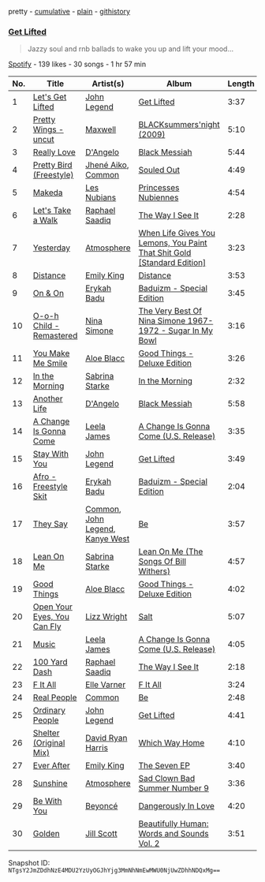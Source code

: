 pretty - [cumulative](/playlists/cumulative/6jbGdICAmvGjlURC1gcgRe.md) - [plain](/playlists/plain/6jbGdICAmvGjlURC1gcgRe) - [githistory](https://github.githistory.xyz/mackorone/spotify-playlist-archive/blob/main/playlists/plain/6jbGdICAmvGjlURC1gcgRe)

### [Get Lifted](https://open.spotify.com/playlist/6jbGdICAmvGjlURC1gcgRe)

> Jazzy soul and rnb ballads to wake you up and lift your mood...

[Spotify](https://open.spotify.com/user/spotify) - 139 likes - 30 songs - 1 hr 57 min

| No. | Title | Artist(s) | Album | Length |
|---|---|---|---|---|
| 1 | [Let's Get Lifted](https://open.spotify.com/track/2S3osqN6ruuoAg1kUvf7u4) | [John Legend](https://open.spotify.com/artist/5y2Xq6xcjJb2jVM54GHK3t) | [Get Lifted](https://open.spotify.com/album/0QtPeJVJ7l0w7K6681fbaV) | 3:37 |
| 2 | [Pretty Wings \- uncut](https://open.spotify.com/track/22NLm3IIR9NLG0cUYtmHMW) | [Maxwell](https://open.spotify.com/artist/2AOt5htsbtyaHd5Eq3kl3j) | [BLACKsummers'night \(2009\)](https://open.spotify.com/album/1cXFSOdjxmS13cOTtnNQAo) | 5:10 |
| 3 | [Really Love](https://open.spotify.com/track/2RcanAJpudPNDkyIe9DzKS) | [D'Angelo](https://open.spotify.com/artist/336vr2M3Va0FjyvB55lJEd) | [Black Messiah](https://open.spotify.com/album/5Hfbag0SsHxafx1SySFSX6) | 5:44 |
| 4 | [Pretty Bird \(Freestyle\)](https://open.spotify.com/track/7LyymNqP2s0qPHcwX3Dikk) | [Jhené Aiko](https://open.spotify.com/artist/5ZS223C6JyBfXasXxrRqOk), [Common](https://open.spotify.com/artist/2GHclqNVjqGuiE5mA7BEoc) | [Souled Out](https://open.spotify.com/album/1dfGhmOGPopEReylj0UUDG) | 4:49 |
| 5 | [Makeda](https://open.spotify.com/track/0sNBN7sJDH1kCexnwQZ3yS) | [Les Nubians](https://open.spotify.com/artist/55PeYSS1g71a1BZLeIr0Sd) | [Princesses Nubiennes](https://open.spotify.com/album/18Tc3CrTP3lb8nMJnoRGSK) | 4:54 |
| 6 | [Let's Take a Walk](https://open.spotify.com/track/7izNjJmJNskhSEFGMUacfl) | [Raphael Saadiq](https://open.spotify.com/artist/6g0Wah2YFtb1rFgKhUktlo) | [The Way I See It](https://open.spotify.com/album/4pZGQstlWtYIPjDMX79HDB) | 2:28 |
| 7 | [Yesterday](https://open.spotify.com/track/61OMCRdMORzZKZ5ury05iG) | [Atmosphere](https://open.spotify.com/artist/1GAS0rb4L8VTPvizAx2O9J) | [When Life Gives You Lemons, You Paint That Shit Gold \[Standard Edition\]](https://open.spotify.com/album/1HT8zTMIromrZOA4wnbGdV) | 3:23 |
| 8 | [Distance](https://open.spotify.com/track/7j8d6QvMkILC6s5S9qcBOb) | [Emily King](https://open.spotify.com/artist/6jlWj6y00bMQt8XoKuCjyZ) | [Distance](https://open.spotify.com/album/3uBwmaRo0DJvbREZGOKaTM) | 3:53 |
| 9 | [On & On](https://open.spotify.com/track/7JRkgDfi6DRBG19JDk8vCe) | [Erykah Badu](https://open.spotify.com/artist/7IfculRW2WXyzNQ8djX8WX) | [Baduizm \- Special Edition](https://open.spotify.com/album/59TLJxuiv5pGOBLli1eMDB) | 3:45 |
| 10 | [O\-o\-h Child \- Remastered](https://open.spotify.com/track/7xaMk1XpxIROCViQqtWezH) | [Nina Simone](https://open.spotify.com/artist/7G1GBhoKtEPnP86X2PvEYO) | [The Very Best Of Nina Simone 1967\-1972 \- Sugar In My Bowl](https://open.spotify.com/album/5Dh4qVmcMpDv5qhgdaqGtj) | 3:16 |
| 11 | [You Make Me Smile](https://open.spotify.com/track/2bc1EKrslXThlBcnigy4Fe) | [Aloe Blacc](https://open.spotify.com/artist/0id62QV2SZZfvBn9xpmuCl) | [Good Things \- Deluxe Edition](https://open.spotify.com/album/5Ii5enePRPsoofx5IljxJS) | 3:26 |
| 12 | [In the Morning](https://open.spotify.com/track/4F0bkDBJSmA4xNnwrBTW2m) | [Sabrina Starke](https://open.spotify.com/artist/1wTUsxee6HtnB6Z6QiUCub) | [In the Morning](https://open.spotify.com/album/6D6CbVXtJ6mA9EPBFHvyCF) | 2:32 |
| 13 | [Another Life](https://open.spotify.com/track/2f9mmR37OEceYERbXml0Nj) | [D'Angelo](https://open.spotify.com/artist/336vr2M3Va0FjyvB55lJEd) | [Black Messiah](https://open.spotify.com/album/5Hfbag0SsHxafx1SySFSX6) | 5:58 |
| 14 | [A Change Is Gonna Come](https://open.spotify.com/track/3aNxoS85gPgXzaVMQ6N5ui) | [Leela James](https://open.spotify.com/artist/5sennRot4Ls82wfspEQuf2) | [A Change Is Gonna Come \(U.S\. Release\)](https://open.spotify.com/album/1PI1juIuPm3zq1nIOBJl5S) | 3:35 |
| 15 | [Stay With You](https://open.spotify.com/track/3VkoIA6ZpOiqxJXzpaaDdl) | [John Legend](https://open.spotify.com/artist/5y2Xq6xcjJb2jVM54GHK3t) | [Get Lifted](https://open.spotify.com/album/0SMUTN2QRLhdrfSfOUAZZ2) | 3:49 |
| 16 | [Afro \- Freestyle Skit](https://open.spotify.com/track/2gd4TANhErq1QJZGnbRRvq) | [Erykah Badu](https://open.spotify.com/artist/7IfculRW2WXyzNQ8djX8WX) | [Baduizm \- Special Edition](https://open.spotify.com/album/59TLJxuiv5pGOBLli1eMDB) | 2:04 |
| 17 | [They Say](https://open.spotify.com/track/4drSkwt3viWJxU80A7LCAh) | [Common](https://open.spotify.com/artist/2GHclqNVjqGuiE5mA7BEoc), [John Legend](https://open.spotify.com/artist/5y2Xq6xcjJb2jVM54GHK3t), [Kanye West](https://open.spotify.com/artist/5K4W6rqBFWDnAN6FQUkS6x) | [Be](https://open.spotify.com/album/4oVpqMqd0A1GPW3RkypqXw) | 3:57 |
| 18 | [Lean On Me](https://open.spotify.com/track/28ANfrlO0awY6W1bW6Pfyy) | [Sabrina Starke](https://open.spotify.com/artist/1wTUsxee6HtnB6Z6QiUCub) | [Lean On Me \(The Songs Of Bill Withers\)](https://open.spotify.com/album/5EBpmkT0yVOXAFb0gSmAYK) | 4:57 |
| 19 | [Good Things](https://open.spotify.com/track/5RlsZKZoEMFnNg7efU2YhL) | [Aloe Blacc](https://open.spotify.com/artist/0id62QV2SZZfvBn9xpmuCl) | [Good Things \- Deluxe Edition](https://open.spotify.com/album/5Ii5enePRPsoofx5IljxJS) | 4:02 |
| 20 | [Open Your Eyes, You Can Fly](https://open.spotify.com/track/1C9gT2uNJBnygNmfq2j7p5) | [Lizz Wright](https://open.spotify.com/artist/3K0BfjMh2dS8WITuiMuGGW) | [Salt](https://open.spotify.com/album/5Wi5sjZ9ckng4aj8ZO9tte) | 5:07 |
| 21 | [Music](https://open.spotify.com/track/6Cl90cl4efMaG05Xm4LjDN) | [Leela James](https://open.spotify.com/artist/5sennRot4Ls82wfspEQuf2) | [A Change Is Gonna Come \(U.S\. Release\)](https://open.spotify.com/album/1PI1juIuPm3zq1nIOBJl5S) | 4:05 |
| 22 | [100 Yard Dash](https://open.spotify.com/track/2OPANrnimcwWcVQuDk8ibD) | [Raphael Saadiq](https://open.spotify.com/artist/6g0Wah2YFtb1rFgKhUktlo) | [The Way I See It](https://open.spotify.com/album/4pZGQstlWtYIPjDMX79HDB) | 2:18 |
| 23 | [F It All](https://open.spotify.com/track/0kJmmYAW8PAyOEYpy6dILE) | [Elle Varner](https://open.spotify.com/artist/7zmk5lkmCMVvfvwF3H8FWC) | [F It All](https://open.spotify.com/album/2J9PHxKxBqjojV3EZ9Ma6Q) | 3:24 |
| 24 | [Real People](https://open.spotify.com/track/3nBY1LnY0PazmNcWMV2HZ0) | [Common](https://open.spotify.com/artist/2GHclqNVjqGuiE5mA7BEoc) | [Be](https://open.spotify.com/album/4oVpqMqd0A1GPW3RkypqXw) | 2:48 |
| 25 | [Ordinary People](https://open.spotify.com/track/58CrldAc1Z5WIBozT1NMJH) | [John Legend](https://open.spotify.com/artist/5y2Xq6xcjJb2jVM54GHK3t) | [Get Lifted](https://open.spotify.com/album/0QtPeJVJ7l0w7K6681fbaV) | 4:41 |
| 26 | [Shelter \(Original Mix\)](https://open.spotify.com/track/4rgLauBRjcRTduMaOfKKiL) | [David Ryan Harris](https://open.spotify.com/artist/3wnsAakCkhyU3yKQYMZmGo) | [Which Way Home](https://open.spotify.com/album/23sr6pp4aDzR4M6ZUdAyP5) | 4:10 |
| 27 | [Ever After](https://open.spotify.com/track/3501VEDHr4WRUnVv7eHeyI) | [Emily King](https://open.spotify.com/artist/6jlWj6y00bMQt8XoKuCjyZ) | [The Seven EP](https://open.spotify.com/album/3ZW4MZl8qQTR3TUirTZbpY) | 3:40 |
| 28 | [Sunshine](https://open.spotify.com/track/5OmcnFH77xm4IETrbEvhlq) | [Atmosphere](https://open.spotify.com/artist/1GAS0rb4L8VTPvizAx2O9J) | [Sad Clown Bad Summer Number 9](https://open.spotify.com/album/39zWkGGJ9811zUhYxJRFjt) | 3:36 |
| 29 | [Be With You](https://open.spotify.com/track/1qgNiHh7QoSgzoFZEPwPNm) | [Beyoncé](https://open.spotify.com/artist/6vWDO969PvNqNYHIOW5v0m) | [Dangerously In Love](https://open.spotify.com/album/6oxVabMIqCMJRYN1GqR3Vf) | 4:20 |
| 30 | [Golden](https://open.spotify.com/track/0bHs3ly4Bv5BlzE3KrePfX) | [Jill Scott](https://open.spotify.com/artist/6AVLthptCPhfrxlHadOBJD) | [Beautifully Human: Words and Sounds Vol\. 2](https://open.spotify.com/album/21JbNB7qmJoOr03sM9dMeR) | 3:51 |

Snapshot ID: `NTgsY2JmZDdhNzE4MDU2YzUyOGJhYjg3MmNhNmEwMWU0NjUwZDhhNDQxMg==`